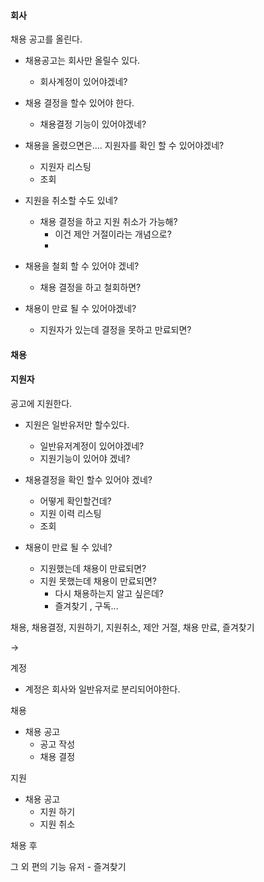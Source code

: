 #### 회사
채용 공고를 올린다.
- 채용공고는 회사만 올릴수 있다.
     - 회사계정이 있어야겠네?

- 채용 결정을 할수 있어야 한다.
   - 채용결정 기능이 있어야겠네?
   
- 채용을 올렸으면은.... 지원자를 확인 할 수 있어야겠네?
   - 지원자 리스팅
   - 조회

- 지원을 취소할 수도 있네?
   - 채용 결정을 하고 지원 취소가 가능해?
      - 이건 제안 거절이라는 개념으로?
      - 

- 채용을 철회 할 수 있어야 겠네?
   - 채용 결정을 하고 철회하면?

- 채용이 만료 될 수 있어야겠네?
   - 지원자가 있는데 결정을 못하고 만료되면?
#### 채용 

#### 지원자
공고에 지원한다.

- 지원은 일반유저만 할수있다.
   - 일반유저계정이 있어야겠네?
   - 지원기능이 있어야 겠네?
   
- 채용결정을 확인 할수 있어야 겠네?
   - 어떻게 확인할건데?
   - 지원 이력 리스팅
   - 조회
   
- 채용이 만료 될 수 있네?
   - 지원했는데 채용이 만료되면?
   - 지원 못했는데 채용이 만료되면?
      - 다시 채용하는지 알고 싶은데?
      - 즐겨찾기 , 구독...





채용, 채용결정, 지원하기,  지원취소, 제안 거절, 채용 만료, 즐겨찾기



-> 

계정
   - 계정은 회사와 일반유저로 분리되어야한다.

채용
   - 채용 공고
      - 공고 작성
      - 채용 결정


지원
   - 채용 공고
      - 지원 하기
      - 지원 취소


채용 후 

그 외 편의 기능
   유저
      - 즐겨찾기
   